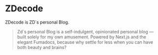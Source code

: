 # ZDecode

ZDecode is ZD`s personal Blog.

> Zd`s personal Blog is a self-indulgent, opinionated personal blog — built solely for my own amusement.
> Powered by Next.js and the elegant Fumadocs, because why settle for less when you can have both beauty and brains?
